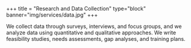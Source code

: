 +++
title = "Research and Data Collection"
type="block"
banner="img/services/data.jpg"
+++

We collect data through surveys, interviews, and focus groups, and we analyze data using quantitative and qualitative approaches. We write feasibility studies, needs assessments, gap analyses, and training plans.
